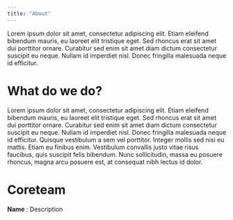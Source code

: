 ```yaml
---
title: "About"
---
```


Lorem ipsum dolor sit amet, consectetur adipiscing elit. Etiam eleifend bibendum mauris, eu laoreet elit tristique eget. Sed rhoncus erat sit amet dui porttitor ornare. Curabitur sed enim sit amet diam dictum consectetur suscipit eu neque. Nullam id imperdiet nisl. Donec fringilla malesuada neque id efficitur.

# What do we do?

Lorem ipsum dolor sit amet, consectetur adipiscing elit. Etiam eleifend bibendum mauris, eu laoreet elit tristique eget. Sed rhoncus erat sit amet dui porttitor ornare. Curabitur sed enim sit amet diam dictum consectetur suscipit eu neque. Nullam id imperdiet nisl. Donec fringilla malesuada neque id efficitur. Quisque vestibulum a sem vel porttitor. Integer mollis sed nisi eu mattis. Etiam eu finibus enim. Vestibulum convallis justo vitae risus faucibus, quis suscipit felis bibendum. Nunc sollicitudin, massa eu posuere rhoncus, magna arcu posuere est, at consequat nibh lectus id dolor.

# Coreteam

**Name** : Description
